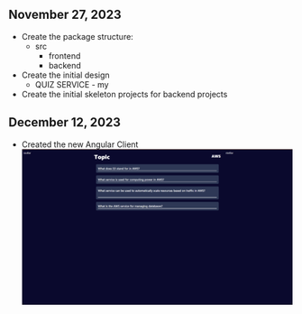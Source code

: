 
## November 27, 2023
  - Create the package structure:
    - src
      - frontend
      - backend
  - Create the initial design
    - QUIZ SERVICE - my
  - Create the initial skeleton projects for backend projects

## December 12, 2023
  - Created the new Angular Client
![Alt text](docs/screenshots/JOURNEY/image.png)